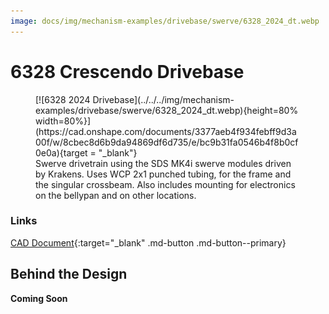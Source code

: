 ```yaml
---
image: docs/img/mechanism-examples/drivebase/swerve/6328_2024_dt.webp
---
```


# 6328 Crescendo Drivebase

<figure markdown="span">
[![6328 2024 Drivebase](../../../img/mechanism-examples/drivebase/swerve/6328_2024_dt.webp){height=80% width=80%}](https://cad.onshape.com/documents/3377aeb4f934febff9d3a00f/w/8cbec8d6b9da94869df6d735/e/bc9b31fa0546b4f8b0cf0e0a){target = "_blank"}
<figcaption>Swerve drivetrain using the SDS MK4i swerve modules driven by Krakens. Uses WCP 2x1 punched tubing, for the frame and the singular crossbeam. Also includes mounting for electronics on the bellypan and on other locations.</figcaption>
</figure>

### Links

[CAD Document](https://cad.onshape.com/documents/3377aeb4f934febff9d3a00f/w/8cbec8d6b9da94869df6d735/e/bc9b31fa0546b4f8b0cf0e0a "CAD Document Link"){:target="_blank" .md-button .md-button--primary}

## Behind the Design
**Coming Soon**